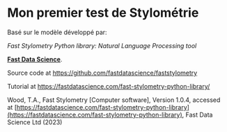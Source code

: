 # Mon premier test de Stylométrie

Basé sur le modèle développé par:

_Fast Stylometry Python library: Natural Language Processing tool_

[**Fast Data Science**](https://fastdatascience.com).

Source code at https://github.com/fastdatascience/faststylometry

Tutorial at https://fastdatascience.com/fast-stylometry-python-library/

Wood, T.A., Fast Stylometry [Computer software], Version 1.0.4, accessed at [https://fastdatascience.com/fast-stylometry-python-library](https://fastdatascience.com/fast-stylometry-python-library), Fast Data Science Ltd (2023)
